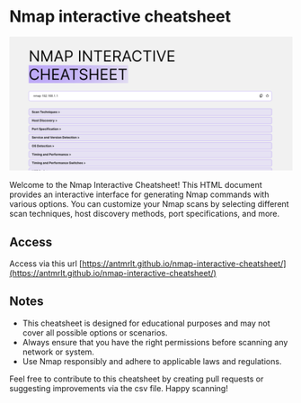 # Nmap interactive cheatsheet

![Alt text](image/image.png)

Welcome to the Nmap Interactive Cheatsheet! This HTML document provides an interactive interface for generating Nmap commands with various options. You can customize your Nmap scans by selecting different scan techniques, host discovery methods, port specifications, and more.

## Access

Access via this url [https://antmrlt.github.io/nmap-interactive-cheatsheet/](https://antmrlt.github.io/nmap-interactive-cheatsheet/)

## Notes

- This cheatsheet is designed for educational purposes and may not cover all possible options or scenarios.
- Always ensure that you have the right permissions before scanning any network or system.
- Use Nmap responsibly and adhere to applicable laws and regulations.  

Feel free to contribute to this cheatsheet by creating pull requests or suggesting improvements via the csv file. Happy scanning!
